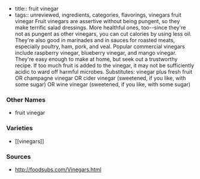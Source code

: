 - title:: fruit vinegar
- tags:: unreviewed, ingredients, categories, flavorings, vinegars
fruit vinegar Fruit vinegars are assertive without being pungent, so they make terrific salad dressings. More healthful ones, too--since they're not as pungent as other vinegars, you can cut calories by using less oil. They're also good in marinades and in sauces for roasted meats, especially poultry, ham, pork, and veal. Popular commercial vinegars include raspberry vinegar, blueberry vinegar, and mango vinegar. They're easy enough to make at home, but seek out a trustworthy recipe. If too much fruit is added to the vinegar, it may not be sufficiently acidic to ward off harmful microbes. Substitutes: vinegar plus fresh fruit OR champagne vinegar OR cider vinegar (sweetened, if you like, with some sugar) OR wine vinegar (sweetened, if you like, with some sugar)

### Other Names

* fruit vinegar

### Varieties

* [[vinegars]]

### Sources
* http://foodsubs.com/Vinegars.html
